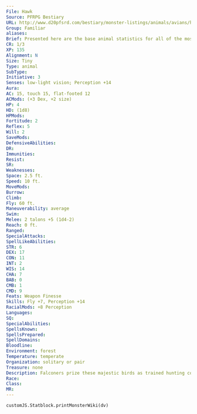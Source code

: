 ```yaml
---
File: Hawk
Source: PFRPG Bestiary
URL: http://www.d20pfsrd.com/bestiary/monster-listings/animals/avians/hawk
Group: Familiar
aliases: 
Brief: Presented here are the base animal statistics for all of the most commonly used familiars-of course, these statistics can also be used for normal animals as well. Small animals like these use Dexterity to modify Climb and Swim checks.
CR: 1/3
XP: 135
Alignment: N
Size: Tiny
Type: animal
SubType: 
Initiative: 3
Senses: low-light vision; Perception +14
Aura: 
AC: 15, touch 15, flat-footed 12
ACMods: (+3 Dex, +2 size)
HP: 4
HD: (1d8)
HPMods: 
Fortitude: 2
Reflex: 5
Will: 2
SaveMods: 
DefensiveAbilities: 
DR: 
Immunities: 
Resist: 
SR: 
Weaknesses: 
Space: 2.5 ft.
Speed: 10 ft.
MoveMods: 
Burrow: 
Climb: 
Fly: 60 ft.
Maneuverability: average
Swim: 
Melee: 2 talons +5 (1d4-2)
Reach: 0 ft.
Ranged: 
SpecialAttacks: 
SpellLikeAbilities: 
STR: 6
DEX: 17
CON: 11
INT: 2
WIS: 14
CHA: 7
BAB: 0
CMB: 1
CMD: 9
Feats: Weapon Finesse
Skills: Fly +7, Perception +14
RacialMods: +8 Perception
Languages: 
SQ: 
SpecialAbilities: 
SpellsKnown: 
SpellsPrepared: 
SpellDomains: 
Bloodline: 
Environment: forest
Temperature: temperate
Organization: solitary or pair
Treasure: none
Description: Falconers prize these majestic birds as trained hunting companions if raised from chicks and properly instructed.
Race: 
Class: 
MR: 
---
```

```dataviewjs
customJS.Statblock.printMonsterWiki(dv)
```
